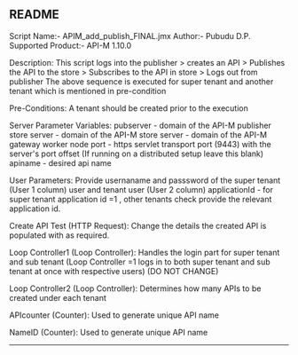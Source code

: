 README
-------------------------------------------------------------------------

Script Name:- APIM_add_publish_FINAL.jmx
Author:- Pubudu D.P.
Supported Product:- API-M 1.10.0

Description:
This script logs into the publisher > creates an API > Publishes the API to the store > Subscribes to the API in store > Logs out from publisher
The above sequence is executed for super tenant and another tenant which is mentioned in pre-condition

Pre-Conditions:
A tenant should be created prior to the execution

Server Parameter Variables:
	pubserver - domain of the API-M publisher 
	store server - domain of the API-M store
	server - domain of the API-M gateway worker node
	port -  https servlet transport port (9443) with the server's port offset (If running on a distributed setup leave this blank)
	apiname - desired api name

User Parameters:
	Provide usernaname and passsword of the super tenant (User 1 column) user and tenant user (User 2 column)
	applicationId - for super tenant application id =1 , other tenants check provide the relevant application id.

Create API Test (HTTP Request):
	Change the details the created API is populated with as required.

Loop Controller1 (Loop Controller):
	Handles the login part for super tenant and sub tenant (Loop Controller =1 logs in to both super tenant and sub tenant at once with respective users) (DO NOT CHANGE) 

Loop Controller2 (Loop Controller): 
	Determines how many APIs to be created under each tenant
	
APIcounter (Counter):
	Used to generate unique API name

NameID (Counter):
	Used to generate unique API name

-----------------------------------------------------------------------------


